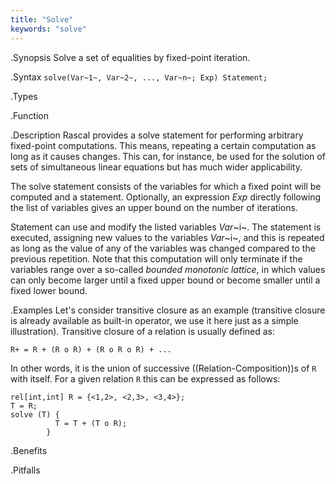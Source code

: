 ```yaml
---
title: "Solve"
keywords: "solve"
---
```


.Synopsis
Solve a set of equalities by fixed-point iteration.

.Syntax
`solve(Var~1~, Var~2~, ..., Var~n~; Exp) Statement;`

.Types

.Function

.Description
Rascal provides a solve statement for performing arbitrary fixed-point computations. This means, repeating a certain computation as long as it causes changes. This can, for instance, be used for the solution of sets of simultaneous 
linear equations but has much wider applicability.

The solve statement consists of the variables for which a fixed point will be computed and a statement. 
Optionally, an expression _Exp_ directly following the list of variables gives an upper bound on the number of iterations.

Statement can use and modify the listed variables _Var_~i~. 
The statement is executed, assigning new values to the variables _Var_~i~, and this is repeated as long as the value 
of any of the variables was changed compared to the previous repetition. 
Note that this computation will only terminate if the variables range over a so-called _bounded monotonic lattice_,
in which values can only become larger until a fixed upper bound or become smaller until a fixed lower bound.

.Examples
Let's consider transitive closure as an example (transitive closure is already available as built-in operator, 
we use it here just as a simple illustration). Transitive closure of a relation is usually defined as:
```rascal
R+ = R + (R o R) + (R o R o R) + ...
```
In other words, it is the union of successive ((Relation-Composition))s of `R` with itself. 
For a given relation `R` this can be expressed as follows:
```rascal-shell
rel[int,int] R = {<1,2>, <2,3>, <3,4>};
T = R;
solve (T) {
          T = T + (T o R);
        }
```

.Benefits

.Pitfalls


